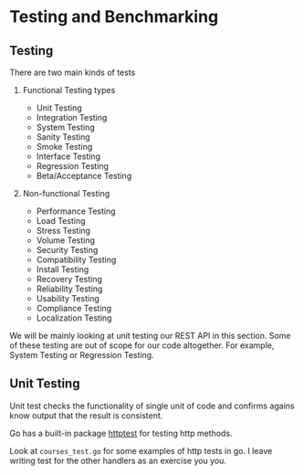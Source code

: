 # Testing and Benchmarking

## Testing

There are two main kinds of tests

1. Functional Testing types
    - Unit Testing
    - Integration Testing
    - System Testing
    - Sanity Testing
    - Smoke Testing
    - Interface Testing
    - Regression Testing
    - Beta/Acceptance Testing

2. Non-functional Testing
    - Performance Testing
    - Load Testing
    - Stress Testing
    - Volume Testing
    - Security Testing
    - Compatibility Testing
    - Install Testing
    - Recovery Testing
    - Reliability Testing
    - Usability Testing
    - Compliance Testing
    - Localization Testing

We will be mainly looking at unit testing our REST API in this section. Some of these testing are out of scope for our code altogether. For example, System Testing or Regression Testing. 

## Unit Testing

Unit test checks the functionality of single unit of code and confirms agains know output that the result is consistent. 

Go has a built-in package [httptest](https://golang.org/pkg/net/http/httptest) for testing http methods.

Look at `courses_test.go` for some examples of http tests in go. I leave writing test for the other handlers as an exercise you you.


